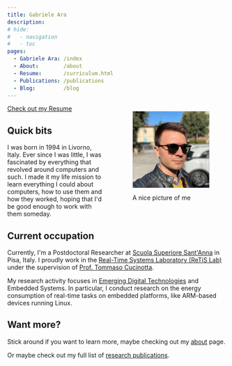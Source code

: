 ```yaml
---
title: Gabriele Ara
description:
# hide:
#   - navigation
#   - toc
pages:
  - Gabriele Ara: /index
  - About:        /about
  - Resume:       /curriculum.html
  - Publications: /publications
  - Blog:         /blog
---
```


<style>
#about-profile {
  float: right;
  width: 35%;
  margin-left: 5em;
  margin-bottom: 5em;
}

#about-profile::after {
  content: "";
  clear: both;
  display: table;
}

#about-profile .square {
  position: relative;
  width: 100%;
  overflow: hidden;

}

#about-profile .square:after {
  content: "";
  display: block;
  padding-bottom: 100%;

}

#about-profile img {
  position: absolute;
  top: 50%;
  left: 50%;
  transform: translateX(-50%) translateY(-50%);
  width: 100%;
}

#about-profile figcaption {
  margin-top: 1em;
  text-align: left;
}

/* FIXME: absolute arbitrary number */
@media screen and (max-width: 700px) {
  #about-profile {
    float: none;
    width: 75%;
    margin-left: auto;
    margin-right: auto;
    margin-bottom: 1.5em;
  }

  #about-profile .square {
    border-radius: 50%;
    width: 60%;
    margin: auto;
  }

  #about-profile figcaption {
    text-align: center;
  }
}

.md-sidebar.md-sidebar--primary,
.md-sidebar.md-sidebar--secondary {
  display: none;
}

</style>

<!-- Hello! I am Gabriele Ara. -->

<figure id="about-profile">
  <div class="square">
    <img src="../assets/images/profile.jpg" alt="Yup, that's me!" title="Yup, that's me!">
  </div>
  <figcaption class='caption'>A nice picture of me</figcaption>
</figure>

<!-- ## I'm looking for a new occupation -->

<a class='md-button md-button--primary upper' href='curriculum.html'>
  Check out my Resume
</a>

## Quick bits

I was born in 1994 in Livorno, Italy.
Ever since I was little, I was fascinated by everything that revolved around computers and such. I made it my life mission to learn everything I could about computers, how to use them and how they worked, hoping that I'd be good enough to work with them someday.

## Current occupation

Currently, I'm a Postdoctoral Researcher at [Scuola Superiore Sant'Anna](http://www.santannapisa.it) in Pisa, Italy. I proudly work in the [Real-Time Systems Laboratory (ReTiS Lab)](http://retis.santannapisa.it) under the supervision of [Prof. Tommaso Cucinotta](http://retis.sssup.it/~tommaso).

My research activity focuses in [Emerging Digital Technologies](http://www.santannapisa.it/en/education/international-phd-course-emerging-digital-technologies) and Embedded Systems. In particular, I conduct research on the energy consumption of real-time tasks on embedded platforms, like ARM-based devices running Linux.

## Want more?

Stick around if you want to learn more, maybe checking out my [about](about) page.

Or maybe check out my full list of [research publications](publications).
